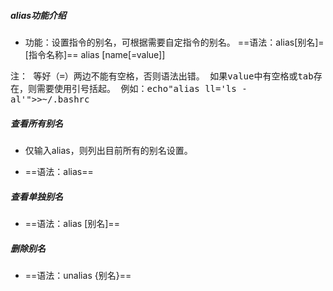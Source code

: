 
##### alias功能介绍
- 功能：设置指令的别名，可根据需要自定指令的别名。
==语法：alias[别名]=[指令名称]==
alias [name[=value]]

注：<kbd>
等好（=）两边不能有空格，否则语法出错。
如果value中有空格或tab存在，则需要使用引号括起。
例如：echo"alias ll='ls -al'">>~/.bashrc</kbd>

##### 查看所有别名
- 仅输入alias，则列出目前所有的别名设置。

- ==语法：alias==
##### 查看单独别名
- ==语法：alias [别名]==
##### 删除别名
- ==语法：unalias {别名}==
